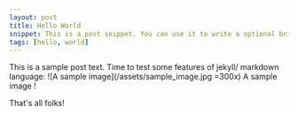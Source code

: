 ```yaml
---
layout: post
title: Hello World
snippet: This is a post snippet. You can use it to write a optional brief summary of your post.
tags: [hello, world]
---
```


This is a sample post text.
Time to test some features of jekyll/ markdown language:
![A sample image](/assets/sample_image.jpg =300x)
A sample image !

That's all folks!
